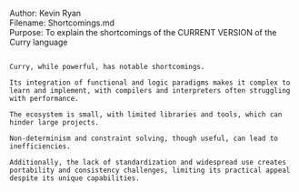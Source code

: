 Author: Kevin Ryan  
Filename: Shortcomings.md  
Purpose: To explain the shortcomings of the CURRENT VERSION of the Curry language
  
~~~~~~~~~~~~~~~~~~~~~~~~~~~~~~~~~~~~~~~~~~~~~~~~~~~  
  
Curry, while powerful, has notable shortcomings.  
  
Its integration of functional and logic paradigms makes it complex to learn and implement, with compilers and interpreters often struggling with performance.  
  
The ecosystem is small, with limited libraries and tools, which can hinder large projects.  
  
Non-determinism and constraint solving, though useful, can lead to inefficiencies.  
  
Additionally, the lack of standardization and widespread use creates portability and consistency challenges, limiting its practical appeal despite its unique capabilities.  
  
~~~~~~~~~~~~~~~~~~~~~~~~~~~~~~~~~~~~~~~~~~~~~~~~~~~  